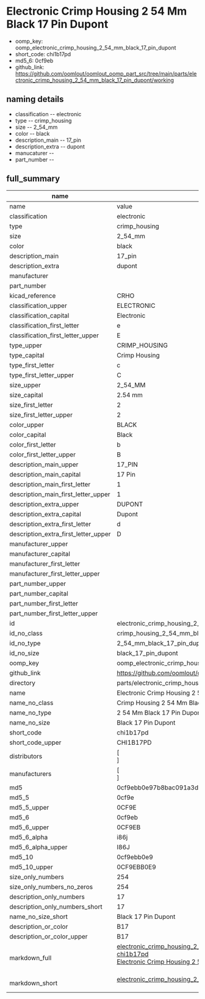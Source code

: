 # Electronic Crimp Housing 2 54 Mm Black 17 Pin Dupont

  
* oomp_key: oomp_electronic_crimp_housing_2_54_mm_black_17_pin_dupont 
* short_code: chi1b17pd
* md5_6: 0cf9eb  
* github_link: https://github.com/oomlout/oomlout_oomp_part_src/tree/main/parts/electronic_crimp_housing_2_54_mm_black_17_pin_dupont/working  
## naming details
* classification -- electronic
* type -- crimp_housing
* size -- 2_54_mm
* color -- black
* description_main -- 17_pin
* description_extra -- dupont
* manucaturer -- 
* part_number -- 





## full_summary
| name | value | 
| --- | --- | 
| name | value | 
| classification | electronic | 
| type | crimp_housing | 
| size | 2_54_mm | 
| color | black | 
| description_main | 17_pin | 
| description_extra | dupont | 
| manufacturer |  | 
| part_number |  | 
| kicad_reference | CRHO | 
| classification_upper | ELECTRONIC | 
| classification_capital | Electronic | 
| classification_first_letter | e | 
| classification_first_letter_upper | E | 
| type_upper | CRIMP_HOUSING | 
| type_capital | Crimp Housing | 
| type_first_letter | c | 
| type_first_letter_upper | C | 
| size_upper | 2_54_MM | 
| size_capital | 2.54 mm | 
| size_first_letter | 2 | 
| size_first_letter_upper | 2 | 
| color_upper | BLACK | 
| color_capital | Black | 
| color_first_letter | b | 
| color_first_letter_upper | B | 
| description_main_upper | 17_PIN | 
| description_main_capital | 17 Pin | 
| description_main_first_letter | 1 | 
| description_main_first_letter_upper | 1 | 
| description_extra_upper | DUPONT | 
| description_extra_capital | Dupont | 
| description_extra_first_letter | d | 
| description_extra_first_letter_upper | D | 
| manufacturer_upper |  | 
| manufacturer_capital |  | 
| manufacturer_first_letter |  | 
| manufacturer_first_letter_upper |  | 
| part_number_upper |  | 
| part_number_capital |  | 
| part_number_first_letter |  | 
| part_number_first_letter_upper |  | 
| id | electronic_crimp_housing_2_54_mm_black_17_pin_dupont | 
| id_no_class | crimp_housing_2_54_mm_black_17_pin_dupont | 
| id_no_type | 2_54_mm_black_17_pin_dupont | 
| id_no_size | black_17_pin_dupont | 
| oomp_key | oomp_electronic_crimp_housing_2_54_mm_black_17_pin_dupont | 
| github_link | https://github.com/oomlout/oomlout_oomp_part_src/tree/main/parts/electronic_crimp_housing_2_54_mm_black_17_pin_dupont/working | 
| directory | parts/electronic_crimp_housing_2_54_mm_black_17_pin_dupont | 
| name | Electronic Crimp Housing 2 54 Mm Black 17 Pin Dupont | 
| name_no_class | Crimp Housing 2 54 Mm Black 17 Pin Dupont | 
| name_no_type | 2 54 Mm Black 17 Pin Dupont | 
| name_no_size | Black 17 Pin Dupont | 
| short_code | chi1b17pd | 
| short_code_upper | CHI1B17PD | 
| distributors | [<br>] | 
| manufacturers | [<br>] | 
| md5 | 0cf9ebb0e97b8bac091a3d535ff3b5a4 | 
| md5_5 | 0cf9e | 
| md5_5_upper | 0CF9E | 
| md5_6 | 0cf9eb | 
| md5_6_upper | 0CF9EB | 
| md5_6_alpha | i86j | 
| md5_6_alpha_upper | I86J | 
| md5_10 | 0cf9ebb0e9 | 
| md5_10_upper | 0CF9EBB0E9 | 
| size_only_numbers | 254 | 
| size_only_numbers_no_zeros | 254 | 
| description_only_numbers | 17 | 
| description_only_numbers_short | 17 | 
| name_no_size_short | Black 17 Pin Dupont | 
| description_or_color | B17 | 
| description_or_color_upper | B17 | 
| markdown_full | [electronic_crimp_housing_2_54_mm_black_17_pin_dupont](https://github.com/oomlout/oomlout_oomp_part_src/tree/main/parts/electronic_crimp_housing_2_54_mm_black_17_pin_dupont/working)<br>[chi1b17pd](https://github.com/oomlout/oomlout_oomp_part_src/tree/main/parts/electronic_crimp_housing_2_54_mm_black_17_pin_dupont/working)<br>[Electronic Crimp Housing 2 54 Mm Black 17 Pin Dupont](https://github.com/oomlout/oomlout_oomp_part_src/tree/main/parts/electronic_crimp_housing_2_54_mm_black_17_pin_dupont/working)<br><br> | 
| markdown_short | [electronic_crimp_housing_2_54_mm_black_17_pin_dupont](https://github.com/oomlout/oomlout_oomp_part_src/tree/main/parts/electronic_crimp_housing_2_54_mm_black_17_pin_dupont/working)<br><br> | 
